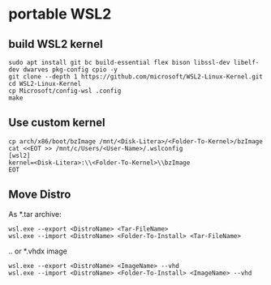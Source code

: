 # portable WSL2

## build WSL2 kernel

~~~
sudo apt install git bc build-essential flex bison libssl-dev libelf-dev dwarves pkg-config cpio -y
git clone --depth 1 https://github.com/microsoft/WSL2-Linux-Kernel.git
cd WSL2-Linux-Kernel
cp Microsoft/config-wsl .config
make
~~~

## Use custom kernel

~~~
cp arch/x86/boot/bzImage /mnt/<Disk-Litera>/<Folder-To-Kernel>/bzImage
cat <<EOT >> /mnt/c/Users/<User-Name>/.wslconfig
[wsl2]
kernel=<Disk-Litera>:\\<Folder-To-Kernel>\\bzImage
EOT
~~~

## Move Distro

As *.tar archive:

~~~
wsl.exe --export <DistroName> <Tar-FileName>
wsl.exe --import <DistroName> <Folder-To-Install> <Tar-FileName>
~~~

.. or *.vhdx image

~~~
wsl.exe --export <DistroName> <ImageName> --vhd
wsl.exe --import <DistroName> <Folder-To-Install> <ImageName> --vhd
~~~
